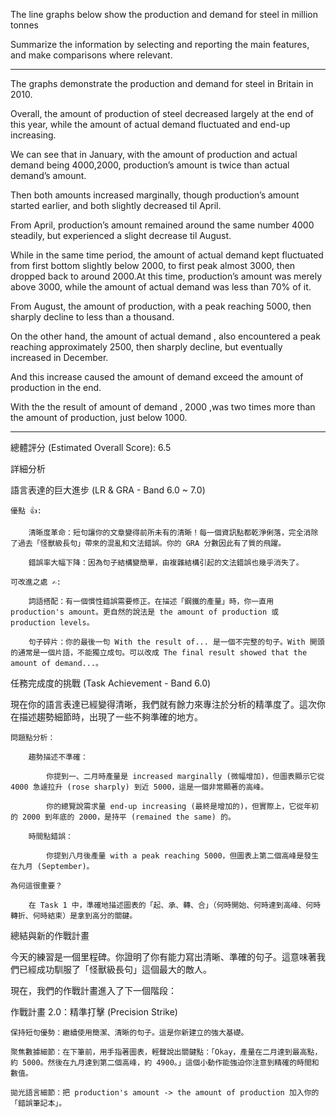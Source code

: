 The line graphs below show the production and demand for steel in million tonnes 

Summarize the information by selecting and reporting the main features, and make comparisons where relevant.

___


The graphs demonstrate the production and demand for steel in Britain in 2010.


Overall, the amount of production  of steel decreased largely at the end of this year, while  the amount of actual demand  fluctuated  and end-up increasing.


We can see that in January, with the amount of production and actual demand being 4000,2000, production’s amount is twice than actual demand’s amount.

Then both amounts increased marginally, though  production’s amount started earlier, and  both slightly  decreased  til April.

From April, production’s amount remained around the same number 4000 steadily, but experienced a slight decrease til August.

While in the same time period, the amount of actual demand kept fluctuated from first bottom slightly below 2000, to first peak almost 3000, then dropped back to around 2000.At this time, production’s amount was merely above 3000, while the amount of actual demand was less than 70% of it.


From August, the amount of production, with a peak reaching 5000, then sharply decline to less than a thousand.

On the other hand, the amount of actual demand , also encountered a peak reaching approximately 2500, then sharply decline, but eventually increased in December.

And this increase caused the amount of demand exceed the amount of production in the end.

With the the result of amount of demand ,  2000 ,was two times more than the amount of production, just below 1000. 
___
總體評分 (Estimated Overall Score): 6.5

詳細分析

語言表達的巨大進步 (LR & GRA - Band 6.0 ~ 7.0)

    優點 👍:

        清晰度革命：短句讓你的文章變得前所未有的清晰！每一個資訊點都乾淨俐落，完全消除了過去「怪獸級長句」帶來的混亂和文法錯誤。你的 GRA 分數因此有了質的飛躍。

        錯誤率大幅下降：因為句子結構變簡單，由複雜結構引起的文法錯誤也幾乎消失了。

    可改進之處 ✍️:

        詞語搭配：有一個慣性錯誤需要修正。在描述「鋼鐵的產量」時，你一直用 production's amount。更自然的說法是 the amount of production 或 production levels。

        句子碎片：你的最後一句 With the result of... 是一個不完整的句子。With 開頭的通常是一個片語，不能獨立成句。可以改成 The final result showed that the amount of demand...。

任務完成度的挑戰 (Task Achievement - Band 6.0)

現在你的語言表達已經變得清晰，我們就有餘力來專注於分析的精準度了。這次你在描述趨勢細節時，出現了一些不夠準確的地方。

    問題點分析：

        趨勢描述不準確：

            你提到一、二月時產量是 increased marginally (微幅增加)，但圖表顯示它從 4000 急遽拉升 (rose sharply) 到近 5000，這是一個非常顯著的高峰。

            你的總覽說需求量 end-up increasing (最終是增加的)，但實際上，它從年初的 2000 到年底的 2000，是持平 (remained the same) 的。

        時間點錯誤：

            你提到八月後產量 with a peak reaching 5000，但圖表上第二個高峰是發生在九月 (September)。

    為何這很重要？

        在 Task 1 中，準確地描述圖表的「起、承、轉、合」（何時開始、何時達到高峰、何時轉折、何時結束）是拿到高分的關鍵。

總結與新的作戰計畫

今天的練習是一個里程碑。你證明了你有能力寫出清晰、準確的句子。這意味著我們已經成功馴服了「怪獸級長句」這個最大的敵人。

現在，我們的作戰計畫進入了下一個階段：

作戰計畫 2.0：精準打擊 (Precision Strike)

    保持短句優勢：繼續使用簡潔、清晰的句子。這是你新建立的強大基礎。

    聚焦數據細節：在下筆前，用手指著圖表，輕聲說出關鍵點：「Okay，產量在二月達到最高點，約 5000。然後在九月達到第二個高峰，約 4900。」這個小動作能強迫你注意到精確的時間和數值。

    拋光語言細節：把 production's amount -> the amount of production 加入你的「錯誤筆記本」。